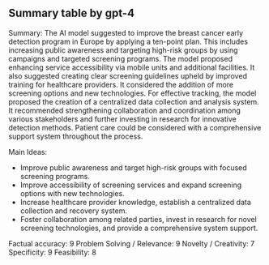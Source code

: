 ## Summary table by gpt-4
Summary: 
The AI model suggested to improve the breast cancer early detection program in Europe by applying a ten-point plan. This includes increasing public awareness and targeting high-risk groups by using campaigns and targeted screening programs. The model proposed enhancing service accessibility via mobile units and additional facilities. It also suggested creating clear screening guidelines upheld by improved training for healthcare providers. It considered the addition of more screening options and new technologies. For effective tracking, the model proposed the creation of a centralized data collection and analysis system. It recommended strengthening collaboration and coordination among various stakeholders and further investing in research for innovative detection methods. Patient care could be considered with a comprehensive support system throughout the process.

Main Ideas: 
* Improve public awareness and target high-risk groups with focused screening programs.
* Improve accessibility of screening services and expand screening options with new technologies.
* Increase healthcare provider knowledge, establish a centralized data collection and recovery system.
* Foster collaboration among related parties, invest in research for novel screening technologies, and provide a comprehensive system support.

Factual accuracy: 9
Problem Solving / Relevance: 9
Novelty / Creativity: 7
Specificity: 9
Feasibility: 8